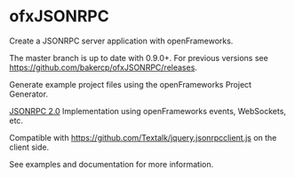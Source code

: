 ofxJSONRPC
==========

Create a JSONRPC server application with openFrameworks.

The master branch is up to date with 0.9.0+.  For previous versions see https://github.com/bakercp/ofxJSONRPC/releases.

Generate example project files using the openFrameworks Project Generator.

[JSONRPC 2.0](http://www.jsonrpc.org/specification) Implementation using openFrameworks events, WebSockets, etc.

Compatible with https://github.com/Textalk/jquery.jsonrpcclient.js on the client side.

See examples and documentation for more information.
